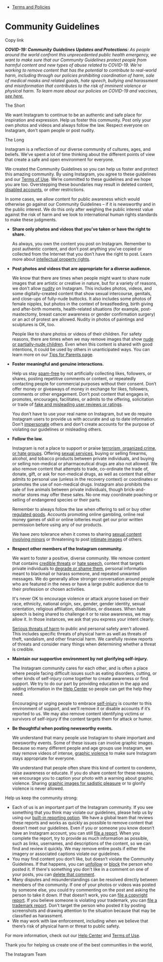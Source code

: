 *   [Terms and Policies](https://help.instagram.com/1417489251945243/?helpref=breadcrumb)

Community Guidelines
====================

Copy link

_**COVID-19: Community Guidelines Updates and Protections:** As people around the world confront this unprecedented public health emergency, we want to make sure that our Community Guidelines protect people from harmful content and new types of abuse related to COVID-19. We’re working to remove content that has the potential to contribute to real-world harm, including through our policies prohibiting coordination of harm, sale of medical masks and related goods, hate speech, bullying and harassment and misinformation that contributes to the risk of imminent violence or physical harm. To learn more about our policies on COVID-19 and vaccines, [see here.](https://help.instagram.com/697825587576762?helpref=faq_content)_

The Short

We want Instagram to continue to be an authentic and safe place for inspiration and expression. Help us foster this community. Post only your own photos and videos and always follow the law. Respect everyone on Instagram, don’t spam people or post nudity.

The Long

Instagram is a reflection of our diverse community of cultures, ages, and beliefs. We’ve spent a lot of time thinking about the different points of view that create a safe and open environment for everyone.

We created the Community Guidelines so you can help us foster and protect this amazing community. By using Instagram, you agree to these guidelines and our [Terms of Use](https://www.instagram.com/legal/terms). We’re committed to these guidelines and we hope you are too. Overstepping these boundaries may result in deleted content, [disabled accounts](https://help.instagram.com/366993040048856?helpref=faq_content), or other restrictions.

In some cases, we allow content for public awareness which would otherwise go against our Community Guidelines – if it is newsworthy and in the public interest. We do this only after weighing the public interest value against the risk of harm and we look to international human rights standards to make these judgments.

*   **Share only photos and videos that you’ve taken or have the right to share.**
    
    As always, you own the content you post on Instagram. Remember to post authentic content, and don’t post anything you’ve copied or collected from the Internet that you don’t have the right to post. Learn more about [intellectual property rights](https://help.instagram.com/126382350847838?helpref=faq_content).
    
*   **Post photos and videos that are appropriate for a diverse audience.**
    
    We know that there are times when people might want to share nude images that are artistic or creative in nature, but for a variety of reasons, we don’t allow [nudity](https://l.instagram.com/?u=https%3A%2F%2Fwww.facebook.com%2Fcommunitystandards%2Fadult_nudity_sexual_activity&e=AT3RWzWZ47Ef6HhAJOq3hiMWJUNSD8nUxFOiq2aqWa3-BOCB_DlrQmKjzyRlyl3sDH14TimDFxiNa1u-vS1v173RN2NSN-S-Hc4DFdJXR5gEtaqTP7nsDzXngZTLRbcPU4W9-ODvUBnr38NjuZ6PVg) on Instagram. This includes photos, videos, and some digitally-created content that show sexual intercourse, genitals, and close-ups of fully-nude buttocks. It also includes some photos of female nipples, but photos in the context of breastfeeding, birth giving and after-birth moments, health-related situations (for example, post-mastectomy, breast cancer awareness or gender confirmation surgery) or an act of protest are allowed. Nudity in photos of paintings and sculptures is OK, too.
    
    People like to share photos or videos of their children. For safety reasons, there are times when we may remove images that show [nude or partially-nude children](https://l.instagram.com/?u=https%3A%2F%2Fwww.facebook.com%2Fcommunitystandards%2Fchild_nudity_sexual_exploitation&e=AT3RWzWZ47Ef6HhAJOq3hiMWJUNSD8nUxFOiq2aqWa3-BOCB_DlrQmKjzyRlyl3sDH14TimDFxiNa1u-vS1v173RN2NSN-S-Hc4DFdJXR5gEtaqTP7nsDzXngZTLRbcPU4W9-ODvUBnr38NjuZ6PVg). Even when this content is shared with good intentions, it could be used by others in unanticipated ways. You can learn more on our [Tips for Parents page](https://help.instagram.com/154475974694511/?helpref=faq_content).
    
*   **Foster meaningful and genuine interactions.**
    
    Help us stay [spam-free](https://l.instagram.com/?u=https%3A%2F%2Fwww.facebook.com%2Fcommunitystandards%2Fspam&e=AT3RWzWZ47Ef6HhAJOq3hiMWJUNSD8nUxFOiq2aqWa3-BOCB_DlrQmKjzyRlyl3sDH14TimDFxiNa1u-vS1v173RN2NSN-S-Hc4DFdJXR5gEtaqTP7nsDzXngZTLRbcPU4W9-ODvUBnr38NjuZ6PVg) by not artificially collecting likes, followers, or shares, posting repetitive comments or content, or repeatedly contacting people for commercial purposes without their consent. Don’t offer money or giveaways of money in exchange for likes, followers, comments or other engagement. Don’t post content that engages in, promotes, encourages, facilitates, or admits to the offering, solicitation or trade of [fake and misleading user reviews or ratings](https://l.instagram.com/?u=https%3A%2F%2Fwww.facebook.com%2Fcommunitystandards%2Ffraud_deception&e=AT3RWzWZ47Ef6HhAJOq3hiMWJUNSD8nUxFOiq2aqWa3-BOCB_DlrQmKjzyRlyl3sDH14TimDFxiNa1u-vS1v173RN2NSN-S-Hc4DFdJXR5gEtaqTP7nsDzXngZTLRbcPU4W9-ODvUBnr38NjuZ6PVg).
    
    You don’t have to use your real name on Instagram, but we do require Instagram users to provide us with accurate and up to date information. Don't [impersonate](https://l.instagram.com/?u=https%3A%2F%2Fwww.facebook.com%2Fcommunitystandards%2Fmisrepresentation&e=AT3RWzWZ47Ef6HhAJOq3hiMWJUNSD8nUxFOiq2aqWa3-BOCB_DlrQmKjzyRlyl3sDH14TimDFxiNa1u-vS1v173RN2NSN-S-Hc4DFdJXR5gEtaqTP7nsDzXngZTLRbcPU4W9-ODvUBnr38NjuZ6PVg) others and don't create accounts for the purpose of violating our guidelines or misleading others.
    
*   **Follow the law.**
    
    Instagram is not a place to support or praise [terrorism, organized crime, or hate groups](https://l.instagram.com/?u=https%3A%2F%2Fwww.facebook.com%2Fcommunitystandards%2Fdangerous_individuals_organizations&e=AT3RWzWZ47Ef6HhAJOq3hiMWJUNSD8nUxFOiq2aqWa3-BOCB_DlrQmKjzyRlyl3sDH14TimDFxiNa1u-vS1v173RN2NSN-S-Hc4DFdJXR5gEtaqTP7nsDzXngZTLRbcPU4W9-ODvUBnr38NjuZ6PVg). Offering [sexual services](https://l.instagram.com/?u=https%3A%2F%2Fwww.facebook.com%2Fcommunitystandards%2Fsexual_solicitation&e=AT3RWzWZ47Ef6HhAJOq3hiMWJUNSD8nUxFOiq2aqWa3-BOCB_DlrQmKjzyRlyl3sDH14TimDFxiNa1u-vS1v173RN2NSN-S-Hc4DFdJXR5gEtaqTP7nsDzXngZTLRbcPU4W9-ODvUBnr38NjuZ6PVg), buying or selling firearms, alcohol, and tobacco products between private individuals, and buying or selling non-medical or pharmaceutical drugs are also not allowed. We also remove content that attempts to trade, co-ordinate the trade of, donate, gift, or ask for non-medical drugs, as well as content that either admits to personal use (unless in the recovery context) or coordinates or promotes the use of non-medical drugs. Instagram also prohibits the sale of live animals between private individuals, though brick-and-mortar stores may offer these sales. No one may coordinate poaching or selling of endangered species or their parts.
    
    Remember to always follow the law when offering to sell or buy other [regulated goods](https://l.instagram.com/?u=https%3A%2F%2Fwww.facebook.com%2Fcommunitystandards%2Fregulated_goods&e=AT3RWzWZ47Ef6HhAJOq3hiMWJUNSD8nUxFOiq2aqWa3-BOCB_DlrQmKjzyRlyl3sDH14TimDFxiNa1u-vS1v173RN2NSN-S-Hc4DFdJXR5gEtaqTP7nsDzXngZTLRbcPU4W9-ODvUBnr38NjuZ6PVg). Accounts promoting online gambling, online real money games of skill or online lotteries must get our prior written permission before using any of our products.
    
    We have zero tolerance when it comes to sharing [sexual content involving minors](https://l.instagram.com/?u=https%3A%2F%2Fwww.facebook.com%2Fcommunitystandards%2Fchild_nudity_sexual_exploitation&e=AT3RWzWZ47Ef6HhAJOq3hiMWJUNSD8nUxFOiq2aqWa3-BOCB_DlrQmKjzyRlyl3sDH14TimDFxiNa1u-vS1v173RN2NSN-S-Hc4DFdJXR5gEtaqTP7nsDzXngZTLRbcPU4W9-ODvUBnr38NjuZ6PVg) or threatening to post [intimate images](https://l.instagram.com/?u=https%3A%2F%2Fwww.facebook.com%2Fcommunitystandards%2Fsexual_exploitation_adults&e=AT3RWzWZ47Ef6HhAJOq3hiMWJUNSD8nUxFOiq2aqWa3-BOCB_DlrQmKjzyRlyl3sDH14TimDFxiNa1u-vS1v173RN2NSN-S-Hc4DFdJXR5gEtaqTP7nsDzXngZTLRbcPU4W9-ODvUBnr38NjuZ6PVg) of others.
    
*   **Respect other members of the Instagram community.**
    
    We want to foster a positive, diverse community. We remove content that contains [credible threats](https://l.instagram.com/?u=https%3A%2F%2Fwww.facebook.com%2Fcommunitystandards%2Fcredible_violence&e=AT3RWzWZ47Ef6HhAJOq3hiMWJUNSD8nUxFOiq2aqWa3-BOCB_DlrQmKjzyRlyl3sDH14TimDFxiNa1u-vS1v173RN2NSN-S-Hc4DFdJXR5gEtaqTP7nsDzXngZTLRbcPU4W9-ODvUBnr38NjuZ6PVg) or [hate speech](https://l.instagram.com/?u=https%3A%2F%2Fwww.facebook.com%2Fcommunitystandards%2Fhate_speech&e=AT3RWzWZ47Ef6HhAJOq3hiMWJUNSD8nUxFOiq2aqWa3-BOCB_DlrQmKjzyRlyl3sDH14TimDFxiNa1u-vS1v173RN2NSN-S-Hc4DFdJXR5gEtaqTP7nsDzXngZTLRbcPU4W9-ODvUBnr38NjuZ6PVg), content that targets private individuals to [degrade or shame them](https://l.instagram.com/?u=https%3A%2F%2Fwww.facebook.com%2Fcommunitystandards%2Fbullying&e=AT3RWzWZ47Ef6HhAJOq3hiMWJUNSD8nUxFOiq2aqWa3-BOCB_DlrQmKjzyRlyl3sDH14TimDFxiNa1u-vS1v173RN2NSN-S-Hc4DFdJXR5gEtaqTP7nsDzXngZTLRbcPU4W9-ODvUBnr38NjuZ6PVg), personal information meant to blackmail or harass someone, and repeated unwanted messages. We do generally allow stronger conversation around people who are featured in the news or have a large public audience due to their profession or chosen activities.
    
    It's never OK to encourage violence or attack anyone based on their race, ethnicity, national origin, sex, gender, gender identity, sexual orientation, religious affiliation, disabilities, or diseases. When hate speech is being shared to challenge it or to raise awareness, we may allow it. In those instances, we ask that you express your intent clearly.
    
    [Serious threats of harm](https://l.instagram.com/?u=https%3A%2F%2Fwww.facebook.com%2Fcommunitystandards%2Fcredible_violence&e=AT3RWzWZ47Ef6HhAJOq3hiMWJUNSD8nUxFOiq2aqWa3-BOCB_DlrQmKjzyRlyl3sDH14TimDFxiNa1u-vS1v173RN2NSN-S-Hc4DFdJXR5gEtaqTP7nsDzXngZTLRbcPU4W9-ODvUBnr38NjuZ6PVg) to public and personal safety aren't allowed. This includes specific threats of physical harm as well as threats of theft, vandalism, and other financial harm. We carefully review reports of threats and consider many things when determining whether a threat is credible.
    
*   **Maintain our supportive environment by not glorifying self-injury.**
    
    The Instagram community cares for each other, and is often a place where people facing difficult issues such as eating disorders, cutting, or other kinds of self-injury come together to create awareness or find support. We try to do our part by providing education in the app and adding information in the [Help Center](https://help.instagram.com/) so people can get the help they need.
    
    Encouraging or urging people to embrace [self-injury](https://l.instagram.com/?u=https%3A%2F%2Fwww.facebook.com%2Fcommunitystandards%2Fsuicide_self_injury_violence&e=AT3RWzWZ47Ef6HhAJOq3hiMWJUNSD8nUxFOiq2aqWa3-BOCB_DlrQmKjzyRlyl3sDH14TimDFxiNa1u-vS1v173RN2NSN-S-Hc4DFdJXR5gEtaqTP7nsDzXngZTLRbcPU4W9-ODvUBnr38NjuZ6PVg) is counter to this environment of support, and we’ll remove it or disable accounts if it’s reported to us. We may also remove content identifying victims or survivors of self-injury if the content targets them for attack or humor.
    
*   **Be thoughtful when posting newsworthy events.**
    
    We understand that many people use Instagram to share important and newsworthy events. Some of these issues can involve graphic images. Because so many different people and age groups use Instagram, we may remove videos of intense, [graphic violence](https://l.instagram.com/?u=https%3A%2F%2Fwww.facebook.com%2Fcommunitystandards%2Fgraphic_violence&e=AT3RWzWZ47Ef6HhAJOq3hiMWJUNSD8nUxFOiq2aqWa3-BOCB_DlrQmKjzyRlyl3sDH14TimDFxiNa1u-vS1v173RN2NSN-S-Hc4DFdJXR5gEtaqTP7nsDzXngZTLRbcPU4W9-ODvUBnr38NjuZ6PVg) to make sure Instagram stays appropriate for everyone.
    
    We understand that people often share this kind of content to condemn, raise awareness or educate. If you do share content for these reasons, we encourage you to caption your photo with a warning about graphic violence. Sharing [graphic images for sadistic pleasure](https://l.instagram.com/?u=https%3A%2F%2Fwww.facebook.com%2Fcommunitystandards%2Fcruel_insensitive&e=AT3RWzWZ47Ef6HhAJOq3hiMWJUNSD8nUxFOiq2aqWa3-BOCB_DlrQmKjzyRlyl3sDH14TimDFxiNa1u-vS1v173RN2NSN-S-Hc4DFdJXR5gEtaqTP7nsDzXngZTLRbcPU4W9-ODvUBnr38NjuZ6PVg) or to glorify violence is never allowed.
    

Help us keep the community strong:

*   Each of us is an important part of the Instagram community. If you see something that you think may violate our guidelines, please help us by using our [built-in reporting option](https://help.instagram.com/165828726894770?helpref=faq_content). We have a global team that reviews these reports and works as quickly as possible to remove content that doesn’t meet our guidelines. Even if you or someone you know doesn’t have an Instagram account, you can still [file a report](https://help.instagram.com/contact/383679321740945). When you complete the report, try to provide as much information as possible, such as links, usernames, and descriptions of the content, so we can find and review it quickly. We may remove entire posts if either the imagery or associated captions violate our guidelines.
*   You may find content you don’t like, but doesn’t violate the Community Guidelines. If that happens, you can [unfollow](https://help.instagram.com/286340048138725?helpref=faq_content) or [block](https://help.instagram.com/426700567389543/?helpref=faq_content) the person who posted it. If there's something you don't like in a comment on one of your posts, you can [delete that comment](https://help.instagram.com/289098941190483?helpref=faq_content).
*   Many disputes and misunderstandings can be resolved directly between members of the community. If one of your photos or videos was posted by someone else, you could try commenting on the post and asking the person to take it down. If that doesn’t work, you can [file a copyright report](https://help.instagram.com/126382350847838?helpref=faq_content). If you believe someone is violating your trademark, you can [file a trademark report](https://help.instagram.com/222826637847963?helpref=faq_content). Don't target the person who posted it by posting screenshots and drawing attention to the situation because that may be classified as harassment.
*   We may work with law enforcement, including when we believe that there’s risk of physical harm or threat to public safety.

For more information, check out our [Help Center](https://help.instagram.com/) and [Terms of Use](https://l.instagram.com/?u=http%3A%2F%2Finstagram.com%2Flegal%2Fterms%2F%23&e=AT3RWzWZ47Ef6HhAJOq3hiMWJUNSD8nUxFOiq2aqWa3-BOCB_DlrQmKjzyRlyl3sDH14TimDFxiNa1u-vS1v173RN2NSN-S-Hc4DFdJXR5gEtaqTP7nsDzXngZTLRbcPU4W9-ODvUBnr38NjuZ6PVg).

Thank you for helping us create one of the best communities in the world,

The Instagram Team